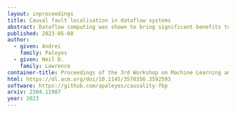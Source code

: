 ```yaml
---
layout: inproceedings
title: Causal fault localisation in dataflow systems
abstract: Dataflow computing was shown to bring significant benefits to multiple niches of systems engineering and has the potential to become a general-purpose paradigm of choice for data-driven application development. One of the characteristic features of dataflow computing is the natural access to the dataflow graph of the entire system. Recently it has been observed that these dataflow graphs can be treated as complete graphical causal models, opening opportunities to apply causal inference techniques to dataflow systems. In this demonstration paper we aim to provide the first practical validation of this idea with a particular focus on causal fault localisation. We provide multiple demonstrations of how causal inference can be used to detect software bugs and data shifts in multiple scenarios with three modern dataflow engines.
published: 2023-05-08
author:
  - given: Andrei
    family: Paleyes
  - given: Neil D.
    family: Lawrence
container-title: Proceedings of the 3rd Workshop on Machine Learning and Systems (EuroMLSys)
html: https://dl.acm.org/doi/10.1145/3578356.3592593
software: https://github.com/apaleyes/causality-fbp
arxiv: 2304.11987
year: 2023
---
```

